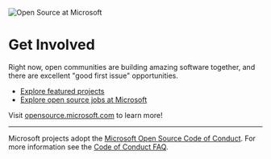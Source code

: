 ![Open Source at Microsoft](https://user-images.githubusercontent.com/74038190/241765440-80728820-e06b-4f96-9c9e-9df46f0cc0a5.gif) 



# Get Involved

Right now, open communities are building amazing software together, and there are excellent "good first issue" opportunities.

* [Explore featured projects](https://opensource.microsoft.com/projects/)
* [Explore open source jobs at Microsoft](https://careers.microsoft.com/us/en/search-results?keywords=open%20source)

Visit [opensource.microsoft.com](https://opensource.microsoft.com) to learn more!

----

Microsoft projects adopt the [Microsoft Open Source Code of Conduct](https://opensource.microsoft.com/codeofconduct/). For more information see the [Code of Conduct FAQ](https://opensource.microsoft.com/codeofconduct/faq/).
